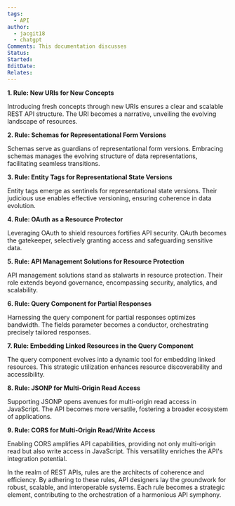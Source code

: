 ```yaml
---
tags:
  - API
author:
  - jacgit18
  - chatgpt
Comments: This documentation discusses
Status: 
Started: 
EditDate: 
Relates:
---
```

**1. Rule: New URIs for New Concepts**

Introducing fresh concepts through new URIs ensures a clear and scalable REST API structure. The URI becomes a narrative, unveiling the evolving landscape of resources.

**2. Rule: Schemas for Representational Form Versions**

Schemas serve as guardians of representational form versions. Embracing schemas manages the evolving structure of data representations, facilitating seamless transitions.

**3. Rule: Entity Tags for Representational State Versions**

Entity tags emerge as sentinels for representational state versions. Their judicious use enables effective versioning, ensuring coherence in data evolution.

**4. Rule: OAuth as a Resource Protector**

Leveraging OAuth to shield resources fortifies API security. OAuth becomes the gatekeeper, selectively granting access and safeguarding sensitive data.

**5. Rule: API Management Solutions for Resource Protection**

API management solutions stand as stalwarts in resource protection. Their role extends beyond governance, encompassing security, analytics, and scalability.

**6. Rule: Query Component for Partial Responses**

Harnessing the query component for partial responses optimizes bandwidth. The fields parameter becomes a conductor, orchestrating precisely tailored responses.

**7. Rule: Embedding Linked Resources in the Query Component**

The query component evolves into a dynamic tool for embedding linked resources. This strategic utilization enhances resource discoverability and accessibility.

**8. Rule: JSONP for Multi-Origin Read Access**

Supporting JSONP opens avenues for multi-origin read access in JavaScript. The API becomes more versatile, fostering a broader ecosystem of applications.

**9. Rule: CORS for Multi-Origin Read/Write Access**

Enabling CORS amplifies API capabilities, providing not only multi-origin read but also write access in JavaScript. This versatility enriches the API's integration potential.

In the realm of REST APIs, rules are the architects of coherence and efficiency. By adhering to these rules, API designers lay the groundwork for robust, scalable, and interoperable systems. Each rule becomes a strategic element, contributing to the orchestration of a harmonious API symphony.